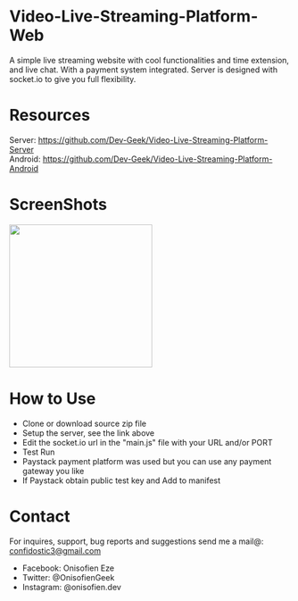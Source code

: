 # Video-Live-Streaming-Platform-Web
A simple live streaming website with cool functionalities and time extension, and live chat.
With a payment system integrated. Server is designed with socket.io to give you full flexibility.

# Resources
Server: <a href="https://github.com/Dev-Geek/Video-Live-Streaming-Platform-Server">https://github.com/Dev-Geek/Video-Live-Streaming-Platform-Server</a> <br />
Android: <a href="https://github.com/Dev-Geek/Video-Live-Streaming-Platform-Android">https://github.com/Dev-Geek/Video-Live-Streaming-Platform-Android</a>

# ScreenShots
<p float="left">
<img src="https://github.com/Dev-Geek/Video-Live-Streaming-Platform-Web/blob/main/assets/web.png" width="256">
</p>

# How to Use
* Clone or download source zip file
* Setup the server, see the link above
* Edit the socket.io url in the "main.js" file with your URL and/or PORT
* Test Run
* Paystack payment platform was used but you can use any payment gateway you like
* If Paystack obtain public test key and Add to manifest

# Contact
For inquires, support, bug reports and suggestions send me a mail@: confidostic3@gmail.com

* Facebook: Onisofien Eze
* Twitter: @OnisofienGeek
* Instagram: @onisofien.dev